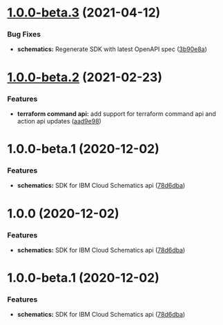 # [1.0.0-beta.3](https://github.com/IBM/schematics-java-sdk/compare/1.0.0-beta.2...1.0.0-beta.3) (2021-04-12)


### Bug Fixes

* **schematics:** Regenerate SDK with latest OpenAPI spec ([3b90e8a](https://github.com/IBM/schematics-java-sdk/commit/3b90e8a1e0d4684e9a35dc41e10498d71fad6895))

# [1.0.0-beta.2](https://github.com/IBM/schematics-java-sdk/compare/1.0.0-beta.1...1.0.0-beta.2) (2021-02-23)


### Features

* **terraform command api:** add support for terraform command api and action api updates ([aad9e98](https://github.com/IBM/schematics-java-sdk/commit/aad9e98aaa72c20e928b6cbed1d4766c20598e7c))

# 1.0.0-beta.1 (2020-12-02)


### Features

* **schematics:** SDK for IBM Cloud Schematics api ([78d6dba](https://github.com/IBM/schematics-java-sdk/commit/78d6dba7779940ce7d32b7274c8125478025afac))

# 1.0.0 (2020-12-02)


### Features

* **schematics:** SDK for IBM Cloud Schematics api ([78d6dba](https://github.com/IBM/schematics-java-sdk/commit/78d6dba7779940ce7d32b7274c8125478025afac))

# 1.0.0-beta.1 (2020-12-02)


### Features

* **schematics:** SDK for IBM Cloud Schematics api ([78d6dba](https://github.com/IBM/schematics-java-sdk/commit/78d6dba7779940ce7d32b7274c8125478025afac))
